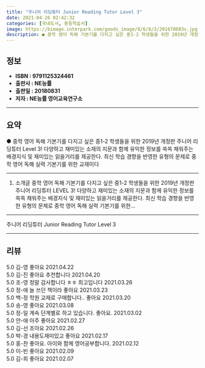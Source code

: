 ```yaml
---
title: "주니어 리딩튜터 Junior Reading Tutor Level 3"
date: 2021-04-26 02:42:32
categories: [국내도서, 중등학습서]
image: https://bimage.interpark.com/goods_image/8/6/8/3/291678683s.jpg
description: ● 중학 영어 독해 기본기를 다지고 싶은 중1-2 학생들을 위한 2019년 개정판 주니어 리딩튜터 Level 3! 다양하고 재미있는 소재의 지문과 함께 유익한 정보를 쏙쏙 채워주는 배경지식 및 재미있는 읽을거리를 제공한다. 최신 학습 경향을 반영한 유형의 문제로 중학 영어 독해 실력
---
```


## **정보**

- **ISBN : 9791125324461**
- **출판사 : NE능률**
- **출판일 : 20180831**
- **저자 : NE능률 영어교육연구소**

------



## **요약**

●  중학 영어 독해 기본기를 다지고 싶은 중1-2 학생들을 위한 2019년 개정판 주니어 리딩튜터 Level 3! 다양하고 재미있는 소재의 지문과 함께 유익한 정보를 쏙쏙 채워주는 배경지식 및 재미있는 읽을거리를 제공한다. 최신 학습 경향을 반영한 유형의 문제로 중학 영어 독해 실력 기본기를 위한 교재이다

------

1) 소개글
중학 영어 독해 기본기를 다지고 싶은 중1-2 학생들을 위한 2019년 개정판 주니어 리딩튜터 LEVEL 3! 다양하고 재미있는 소재의 지문과 함께 유익한 정보를 쏙쏙 채워주는 배경지식 및 재미있는 읽을거리를 제공한다. 최신 학습 경향을 반영한 유형의 문제로 중학 영어 독해 실력 기본기를 위한... 

------


주니어 리딩튜터 Junior Reading Tutor Level 3 

------


## **리뷰** 

5.0 김-영 좋아요 2021.04.22 <br/>5.0 김-진 좋아요
추천합니다 2021.04.20 <br/>5.0 조-영 정말 감사합니다 ㅎㅎ 최고입니다  2021.03.26 <br/>5.0 정-애 늘 쓰던 책이라 좋아요 2021.03.23 <br/>5.0 백-정 학원 교재로 구매합니다.. 좋아요 2021.03.20 <br/>5.0 송-영 좋아요  2021.03.08 <br/>5.0 정-일 계속 단계별로 하고 있습니다.
좋아요. 2021.03.02 <br/>5.0 안-애 아주 좋아요 2021.02.27 <br/>5.0 김-선 조아요 2021.02.26 <br/>5.0 박-경 내용도재미있고 좋아요 2021.02.17 <br/>5.0 홍-찬 좋아요. 아이와 함께 영어공부합니다.  2021.02.12 <br/>5.0 이-빈 좋아요
 2021.02.09 <br/>5.0 김-희 좋아요 2021.02.07 <br/>
